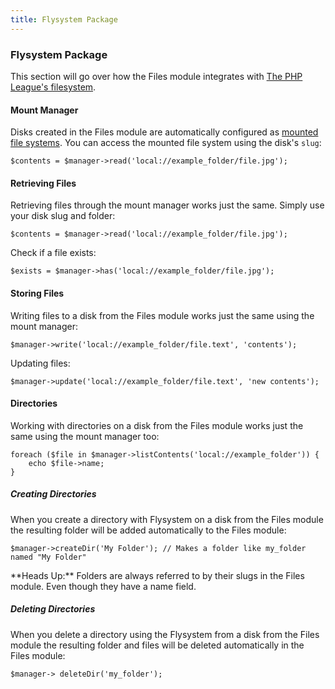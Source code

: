 ```yaml
---
title: Flysystem Package
---
```


### Flysystem Package

This section will go over how the Files module integrates with [The PHP League's filesystem](https://flysystem.thephpleague.com/).


#### Mount Manager

Disks created in the Files module are automatically configured as [mounted file systems](https://flysystem.thephpleague.com/mount-manager/). You can access the mounted file system using the disk's `slug`:

    $contents = $manager->read('local://example_folder/file.jpg');


#### Retrieving Files

Retrieving files through the mount manager works just the same. Simply use your disk slug and folder:

    $contents = $manager->read('local://example_folder/file.jpg');

Check if a file exists:

    $exists = $manager->has('local://example_folder/file.jpg');


#### Storing Files

Writing files to a disk from the Files module works just the same using the mount manager:

    $manager->write('local://example_folder/file.text', 'contents');

Updating files:

    $manager->update('local://example_folder/file.text', 'new contents');


#### Directories

Working with directories on a disk from the Files module works just the same using the mount manager too:

    foreach ($file in $manager->listContents('local://example_folder')) {
        echo $file->name;
    }


##### Creating Directories

When you create a directory with Flysystem on a disk from the Files module the resulting folder will be added automatically to the Files module:

    $manager->createDir('My Folder'); // Makes a folder like my_folder named "My Folder"

<div class="alert alert-danger">**Heads Up:** Folders are always referred to by their slugs in the Files module. Even though they have a name field.</div>


##### Deleting Directories

When you delete a directory using the Flysystem from a disk from the Files module the resulting folder and files will be deleted automatically in the Files module:

    $manager-> deleteDir('my_folder');
